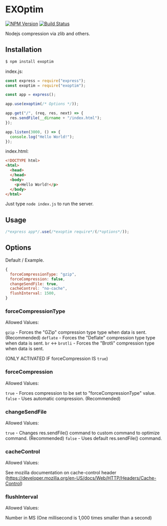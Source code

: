 # EXOptim

[![NPM Version](https://img.shields.io/node/v/exoptim.svg?style=flat)](http://nodejs.org/download/)
[![Build Status](https://api.travis-ci.com/DesMS/exoptim.png?branch=master)](https://travis-ci.com/DesMS/exoptim)

Nodejs compression via zlib and others.

## Installation

```bash
$ npm install exoptim
```

index.js:
```js
const express = require("express");
const exoptim = require("exoptim");

const app = express();

app.use(exoptim(/* Options */));

app.get("/", (req, res, next) => {
  res.sendFile(__dirname + "/index.html");
});

app.listen(3000, () => {
  console.log("Hello World!");
});
```

index.html:
```html
<!DOCTYPE html>
<html>
  <head>
  </head>
  <body>
    <p>Hello World!</p>
  </body>
</html>
```

Just type `node index.js` to run the server.

## Usage

```js
/*express app*/.use(/*exoptim require*/(/*options*/));
```

## Options

Default / Example.

```js
{
  forceCompressionType: "gzip",
  forceCompression: false,
  changeSendFile: true,
  cacheControl: "no-cache",
  flushInterval: 1500,
}
```

### forceCompressionType

Allowed Values:

`gzip` - Forces the "GZip" compression type type when data is sent.  (Recommended)
`deflate` - Forces the "Deflate" compression type type when data is sent.
`br` <-> `brotli` - Forces the "Brotli" compression type when data is sent.

(ONLY ACTIVATED IF forceCompression IS `true`)

### forceCompression

Allowed Values:

`true` - Forces compression to be set to "forceCompressionType" value.
`false` - Uses automatic compression.  (Recommended)

### changeSendFile

Allowed Values:

`true` - Changes res.sendFile() command to custom command to optimize command.  (Recommended)
`false` - Uses default res.sendFile() command.

### cacheControl

Allowed Values:

See mozilla documentation on cache-control header (https://developer.mozilla.org/en-US/docs/Web/HTTP/Headers/Cache-Control)

### flushInterval

Allowed Values:

Number in MS (One millisecond is 1,000 times smaller than a second)
